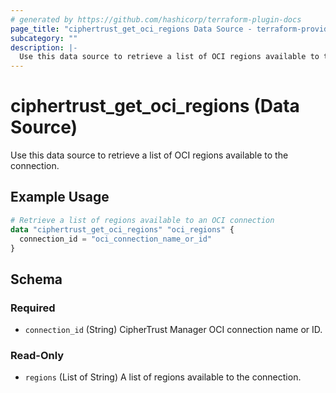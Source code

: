 ```yaml
---
# generated by https://github.com/hashicorp/terraform-plugin-docs
page_title: "ciphertrust_get_oci_regions Data Source - terraform-provider-ciphertrust"
subcategory: ""
description: |-
  Use this data source to retrieve a list of OCI regions available to the connection.
---
```


# ciphertrust_get_oci_regions (Data Source)

Use this data source to retrieve a list of OCI regions available to the connection.

## Example Usage

```terraform
# Retrieve a list of regions available to an OCI connection
data "ciphertrust_get_oci_regions" "oci_regions" {
  connection_id = "oci_connection_name_or_id"
}
```

<!-- schema generated by tfplugindocs -->
## Schema

### Required

- `connection_id` (String) CipherTrust Manager OCI connection name or ID.

### Read-Only

- `regions` (List of String) A list of regions available to the connection.
